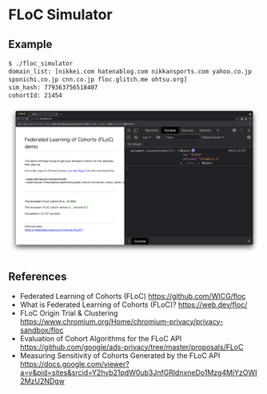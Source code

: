 # FLoC Simulator

## Example

```
$ ./floc_simulator
domain_list: [nikkei.com hatenablog.com nikkansports.com yahoo.co.jp sponichi.co.jp cnn.co.jp floc.glitch.me ohtsu.org]
sim_hash: 779363756518407
cohortId: 21454
```
![](floc_demo_screenshot.png)

## References
- Federated Learning of Cohorts (FLoC) https://github.com/WICG/floc
- What is Federated Learning of Cohorts (FLoC)? https://web.dev/floc/
- FLoC Origin Trial & Clustering https://www.chromium.org/Home/chromium-privacy/privacy-sandbox/floc
- Evaluation of Cohort Algorithms for the FLoC API https://github.com/google/ads-privacy/tree/master/proposals/FLoC
- Measuring Sensitivity of Cohorts Generated by the FLoC API https://docs.google.com/viewer?a=v&pid=sites&srcid=Y2hyb21pdW0ub3JnfGRldnxneDo1Mzg4MjYzOWI2MzU2NDgw


